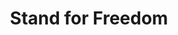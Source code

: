 ---
pid: CH708
title: Stand for Freedom
location_transcription: city hall
zipcode: '19103'
outside_phl: 
neighborhood: Rittenhouse Square,Avenue of The Arts,Logan Square,Fitler Square
age: '20'
age_range: 20-29
instagram: 
image_file_name: CH_708.jpg
proposal_transcription: |-
  - A21 Walk for freedom
  - against human trafficking
  - a person with a bandana across their mouth that says free
topic: Human Rights,Freedom
topic_summary: 0, 0
type: Other No Form
keywords_other: freedom, human trafficking
credit: Deborah
image_labels: 
twitter: 
facebook: 
permalink: "/monuments/ch708/"
layout: item-page
---